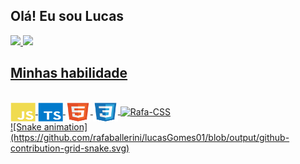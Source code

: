 ## Olá! Eu sou Lucas 
 <div>
  <a href="https://github.com/lucasGomes01">
  <img height="180em" src="https://github-readme-stats.vercel.app/api?username=lucasGomes01&show_icons=true&theme=dracula&include_all_commits=true&count_private=true"/>
  <img height="180em" src="https://github-readme-stats.vercel.app/api/top-langs/?username=lucasGomes01&layout=compact&langs_count=7&theme=dracula"/>
</div>

## Minhas habilidade
<div style="display: inline_block"><br>
  <img align="center" alt="Rafa-Js" height="30" width="40" src="https://raw.githubusercontent.com/devicons/devicon/master/icons/javascript/javascript-plain.svg">
  <img align="center" alt="Rafa-Ts" height="30" width="40" src="https://raw.githubusercontent.com/devicons/devicon/master/icons/typescript/typescript-plain.svg">
  <img align="center" alt="Rafa-HTML" height="30" width="40" src="https://raw.githubusercontent.com/devicons/devicon/master/icons/html5/html5-original.svg">
  <img align="center" alt="Rafa-CSS" height="30" width="40" src="https://raw.githubusercontent.com/devicons/devicon/master/icons/css3/css3-original.svg">
  <img align="center" alt="Rafa-CSS" height="30" width="40" src="https://img.shields.io/badge/Sass-CC6699?style=for-the-badge&logo=sass&logoColor=white">
  
</div>
  
<div>
  
</div>
 
<div>
    ![Snake animation](https://github.com/rafaballerini/lucasGomes01/blob/output/github-contribution-grid-snake.svg)
</div>

